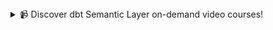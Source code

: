 <details>
<summary>📹 Discover dbt Semantic Layer on-demand video courses!</summary>

Explore our [dbt Semantic Layer on-demand course](https://courses.getdbt.com/courses/semantic-layer) to learn how to define and query metrics in your dbt project.

Additionally, dive into mini-courses for querying the dbt Semantic Layer in your favorite tools: [Tableau (beta)](https://courses.getdbt.com/courses/tableau-querying-the-semantic-layer), [Hex](https://courses.getdbt.com/courses/hex-querying-the-semantic-layer), and [Mode](https://courses.getdbt.com/courses/mode-querying-the-semantic-layer).

</details>
